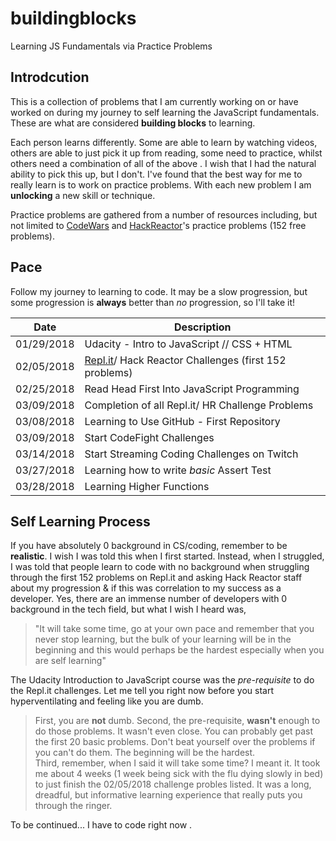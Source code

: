 # buildingblocks
Learning JS Fundamentals via Practice Problems 

## Introdcution 
This is a collection of problems that I am currently working on or have worked on during my journey to self learning the JavaScript fundamentals. These are what are considered **building blocks** to learning.  

Each person learns differently. Some are able to learn by watching videos, others are able to just pick it up from reading, some need to practice, whilst others need a combination of all of the above . I wish that I had the natural ability to pick this up, but I don't. I've found that the best way for me to really learn is to work on practice problems. With each new problem I am **unlocking** a new skill or technique. 
 
Practice problems are gathered from a number of resources including, but not limited to [CodeWars](https://www.codewars.com/users/susiecee) and [HackReactor](www.hackreactor.com)'s practice problems (152 free problems). 

## Pace 
Follow my journey to learning to code. It may be a slow progression, but some progression is **always** better than *no* progression, so I'll take it! 

| Date  | Description |
| ------------- | ------------- |
| 01/29/2018  | Udacity - Intro to JavaScript // CSS + HTML |
| 02/05/2018  | [Repl.it](https://repl.it/community/classrooms/20690)/ Hack Reactor Challenges (first 152 problems) |
| 02/25/2018  | Read Head First Into JavaScript Programming |
| 03/09/2018  | Completion of all Repl.it/ HR Challenge Problems  |
| 03/08/2018  | Learning to Use GitHub - First Repository |
| 03/09/2018  | Start CodeFight Challenges |
| 03/14/2018  | Start Streaming Coding Challenges on Twitch |
| 03/27/2018  | Learning how to write *basic* Assert Test |
| 03/28/2018  | Learning Higher Functions |


## Self Learning Process 
If you have absolutely 0 background in CS/coding, remember to be **realistic**. I wish I was told this when I first started. Instead, when I struggled, I was told that people learn to code with no background when struggling through the first 152 problems on Repl.it and asking Hack Reactor staff about my progression & if this was correlation to my success as a developer. Yes, there are an immense number of developers with 0 background in the tech field, but what I wish I heard was,

>"It will take some time, go at your own pace and remember that you never stop learning, but the bulk of your learning will be in the beginning and this would perhaps be the hardest especially when you are self learning"  

The Udacity Introduction to JavaScript course was the  *pre-requisite* to do the Repl.it challenges. Let me tell you right now before you start hyperventilating and feeling like you are dumb. 

>First, you are **not** dumb. 
>Second, the pre-requisite, **wasn't** enough to do those problems. It wasn't even close. You can probably get past the first 20 basic problems.  Don't beat yourself over the problems if you can't do them. The beginning will be the hardest.   
>Third, remember, when I said it will take some time?  I meant it. It took me about 4 weeks (1 week being sick with the flu dying slowly in bed) to just finish the 02/05/2018 challenge probles listed. It was a long, dreadful, but informative learning experience that really puts you through the ringer. 

To be continued... I have to code right now . 
